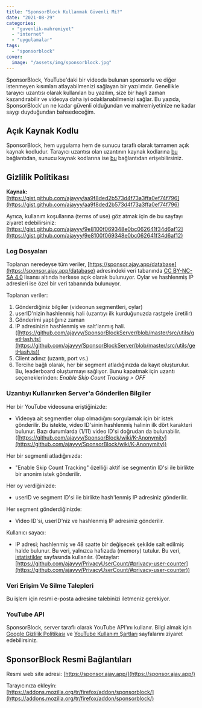 ```yaml
---
title: "SponsorBlock Kullanmak Güvenli Mi?"
date: "2021-08-29"
categories: 
  - "guvenlik-mahremiyet"
  - "internet"
  - "uygulamalar"
tags: 
  - "sponsorblock"
cover:
  image: "/assets/img/sponsorblock.jpg"
---
```


SponsorBlock, YouTube'daki bir videoda bulunan sponsorlu ve diğer istenmeyen kısımları atlayabilmenizi sağlayan bir yazılımdır. Genellikle tarayıcı uzantısı olarak kullanılan bu yazılım, size bir hayli zaman kazandırabilir ve videoya daha iyi odaklanabilmenizi sağlar. Bu yazıda, SponsorBlock'un ne kadar güvenli olduğundan ve mahremiyetinize ne kadar saygı duyduğundan bahsedeceğim.

## Açık Kaynak Kodlu

SponsorBlock, hem uygulama hem de sunucu taraflı olarak tamamen açık kaynak kodludur. Tarayıcı uzantısı olan uzantının kaynak kodlarına [bu](https://github.com/ajayyy/SponsorBlock) bağlantıdan, sunucu kaynak kodlarına ise [bu](https://github.com/ajayyy/SponsorBlockServer) bağlantıdan erişebilirsiniz.

## Gizlilik Politikası

**Kaynak:** [https://gist.github.com/ajayyy/aa9f8ded2b573d4f73a3ffa0ef74f796](https://gist.github.com/ajayyy/aa9f8ded2b573d4f73a3ffa0ef74f796)

Ayrıca, kullanım koşullarına (terms of use) göz atmak için de bu sayfayı ziyaret edebilirsiniz: [https://gist.github.com/ajayyy/9e8100f069348e0bc062641f34d6af12](https://gist.github.com/ajayyy/9e8100f069348e0bc062641f34d6af12)

### Log Dosyaları

Toplanan neredeyse tüm veriler, [https://sponsor.ajay.app/database](https://sponsor.ajay.app/database) adresindeki veri tabanında [CC BY-NC-SA 4.0](https://creativecommons.org/licenses/by-nc-sa/4.0/) lisansı altında herkese açık olarak bulunuyor. Oylar ve hashlenmiş IP adresleri ise özel bir veri tabanında bulunuyor.

Toplanan veriler:

1. Gönderdiğiniz bilgiler (videonun segmentleri, oylar)
2. userID'nizin hashlenmiş hali (uzantıyı ilk kurduğunuzda rastgele üretilir)
3. Gönderimi yaptığınız zaman
4. IP adresinizin hashlenmiş ve salt'lanmış hali. ([https://github.com/ajayyy/SponsorBlockServer/blob/master/src/utils/getHash.ts](https://github.com/ajayyy/SponsorBlockServer/blob/master/src/utils/getHash.ts))
5. Client adınız (uzantı, port vs.)
6. Tercihe bağlı olarak, her bir segment atladığınızda da kayıt oluşturulur. Bu, leaderboard oluşturmayı sağlıyor. Bunu kapatmak için uzantı seçeneklerinden: _Enable Skip Count Tracking > OFF_

### Uzantıyı Kullanırken Server'a Gönderilen Bilgiler

Her bir YouTube videosuna eriştiğinizde:

- Videoya ait segmentler olup olmadığını sorgulamak için bir istek gönderilir. Bu istekte, video ID'sinin hashlenmiş halinin ilk dört karakteri bulunur. Bazı durumlarda (1/11) video ID'si doğrudan da bulunabilir. ([https://github.com/ajayyy/SponsorBlock/wiki/K-Anonymity](https://github.com/ajayyy/SponsorBlock/wiki/K-Anonymity))

Her bir segmenti atladığınızda:

- "Enable Skip Count Tracking" özelliği aktif ise segmentin ID'si ile birlikte bir anonim istek gönderilir.

Her oy verdiğinizde:

- userID ve segment ID'si ile birlikte hash'lenmiş IP adresiniz gönderilir.

Her segment gönderdiğinizde:

- Video ID'si, userID'niz ve hashlenmiş IP adresiniz gönderilir.

Kullanıcı sayacı:

- IP adresi; hashlenmiş ve 48 saatte bir değişecek şekilde salt edilmiş halde bulunur. Bu veri, yalnızca hafızada (memory) tutulur. Bu veri, [istatistikler](https://sponsor.ajay.app/stats/) sayfasında kullanılır. (Detaylar: [https://github.com/ajayyy/PrivacyUserCount/#privacy-user-counter](https://github.com/ajayyy/PrivacyUserCount/#privacy-user-counter))

### Veri Erişim Ve Silme Talepleri

Bu işlem için resmi e-posta adresine talebinizi iletmeniz gerekiyor.

### YouTube API

SponsorBlock, server taraflı olarak YouTube API'ını kullanır. Bilgi almak için [Google Gizlilik Politikası](https://policies.google.com/privacy) ve [YouTube Kullanım Şartları](https://www.youtube.com/t/terms) sayfalarını ziyaret edebilirsiniz.

## SponsorBlock Resmi Bağlantıları

Resmi web site adresi: [https://sponsor.ajay.app/](https://sponsor.ajay.app/)

Tarayıcınıza ekleyin: [https://addons.mozilla.org/tr/firefox/addon/sponsorblock/](https://addons.mozilla.org/tr/firefox/addon/sponsorblock/)
